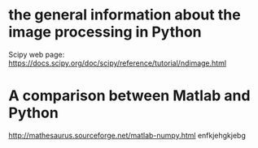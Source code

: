  # the general information about the image processing in Python
 Scipy web page:
 https://docs.scipy.org/doc/scipy/reference/tutorial/ndimage.html
# A comparison between Matlab and Python
http://mathesaurus.sourceforge.net/matlab-numpy.html
enfkjehgkjebg
